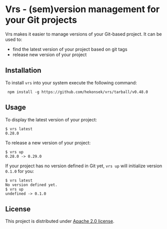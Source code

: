 # Vrs - (sem)version management for your Git projects

Vrs makes it easier to manage versions of your Git-based project. It can be used to:
- find the latest version of your project based on git tags
- release new version of your project

## Installation

To install `vrs` into your system execute the following command:

```
 npm install -g https://github.com/hekonsek/vrs/tarball/v0.48.0
```

## Usage

To display the latest version of your project:

```
$ vrs latest
0.28.0
```

To release a new version of your project:

```
$ vrs up
0.28.0 -> 0.29.0
```

If your project has no version defined in Git yet, `vrs up` will initialize version `0.1.0` for you:

```
$ vrs latest
No version defined yet.
$ vrs up
undefined -> 0.1.0
```

## License

This project is distributed under [Apache 2.0 license](http://www.apache.org/licenses/LICENSE-2.0.html).